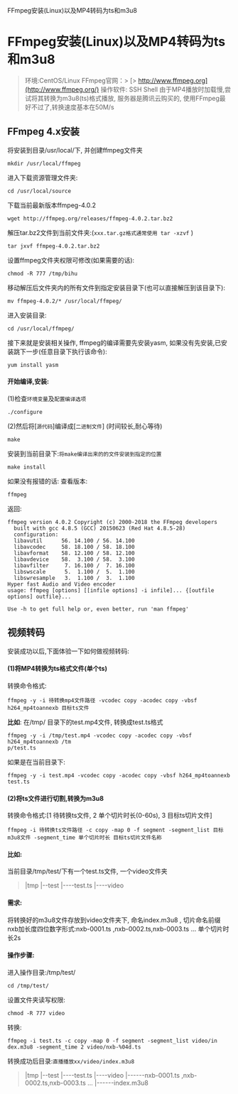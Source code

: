 FFmpeg安装(Linux)以及MP4转码为ts和m3u8

# FFmpeg安装(Linux)以及MP4转码为ts和m3u8

> 环境:CentOS/Linux
> FFmpeg官网：> [> http://www.ffmpeg.org](http://www.ffmpeg.org/)
> 操作软件: SSH Shell
> 由于MP4播放时加载慢,尝试将其转换为m3u8(ts)格式播放, 服务器是腾讯云购买的, 使用FFmpeg最好不过了,转换速度基本在50M/s

## FFmpeg 4.x安装

将安装到目录/usr/local/下, 并创建ffmpeg文件夹

	mkdir /usr/local/ffmpeg

进入下载资源管理文件夹:

	cd /usr/local/source

下载当前最新版本ffmpeg-4.0.2

	wget http://ffmpeg.org/releases/ffmpeg-4.0.2.tar.bz2

解压tar.bz2文件到当前文件夹:(`xxx.tar.gz格式通常使用 tar -xzvf` )

	tar jxvf ffmpeg-4.0.2.tar.bz2

设置ffmpeg文件夹权限可修改(如果需要的话):

	chmod -R 777 /tmp/bihu

移动解压后文件夹内的所有文件到指定安装目录下(也可以直接解压到该目录下):

	mv ffmpeg-4.0.2/* /usr/local/ffmpeg/

进入安装目录:

	cd /usr/local/ffmpeg/

接下来就是安装相关操作, ffmpeg的编译需要先安装yasm, 如果没有先安装,已安装跳下一步(任意目录下执行该命令):

	yum install yasm

#### 开始编译,安装:

(1)检查`环境变量`及`配置编译选项`

	./configure

(2)然后将[`源代码`]编译成[`二进制文件`]
(时间较长,耐心等待)

	make

安装到当前目录下:`将make编译出来的的文件安装到指定的位置`

	make install

如果没有报错的话:
查看版本:

	ffmpeg

返回:

	ffmpeg version 4.0.2 Copyright (c) 2000-2018 the FFmpeg developers
	  built with gcc 4.8.5 (GCC) 20150623 (Red Hat 4.8.5-28)
	  configuration:
	  libavutil      56. 14.100 / 56. 14.100
	  libavcodec     58. 18.100 / 58. 18.100
	  libavformat    58. 12.100 / 58. 12.100
	  libavdevice    58.  3.100 / 58.  3.100
	  libavfilter     7. 16.100 /  7. 16.100
	  libswscale      5.  1.100 /  5.  1.100
	  libswresample   3.  1.100 /  3.  1.100
	Hyper fast Audio and Video encoder
	usage: ffmpeg [options] [[infile options] -i infile]... {[outfile options] outfile}...

	Use -h to get full help or, even better, run 'man ffmpeg'

## 视频转码

安装成功以后,下面体验一下如何做视频转码:

#### (1)将MP4转换为ts格式文件(单个ts)

转换命令格式:

	ffmpeg -y -i 待转换mp4文件路径 -vcodec copy -acodec copy -vbsf h264_mp4toannexb 目标ts文件

**比如**: 在/tmp/ 目录下的test.mp4文件, 转换成test.ts格式

	ffmpeg -y -i /tmp/test.mp4 -vcodec copy -acodec copy -vbsf h264_mp4toannexb /tm
	p/test.ts

如果是在当前目录下:

	ffmpeg -y -i test.mp4 -vcodec copy -acodec copy -vbsf h264_mp4toannexb test.ts

#### (2)将ts文件进行切割,转换为m3u8

转换命令格式:[1 待转换ts文件, 2 单个切片时长(0-60s), 3 目标ts切片文件]

	ffmpeg -i 待转换ts文件路径 -c copy -map 0 -f segment -segment_list 目标m3u8文件 -segment_time 单个切片时长 目标ts切片文件名称

#### 比如:

当前目录/tmp/test/下有一个test.ts文件, 一个video文件夹
> |tmp
> |--test
> |----test.ts
> |----video

#### 需求:

将转换好的m3u8文件存放到video文件夹下, 命名index.m3u8 ,
切片命名前缀nxb加长度四位数字形式:nxb-0001.ts ,nxb-0002.ts,nxb-0003.ts ...
单个切片时长2s

#### 操作步骤:

进入操作目录:/tmp/test/

	cd /tmp/test/

设置文件夹读写权限:

	chmod -R 777 video

转换:

	ffmpeg -i test.ts -c copy -map 0 -f segment -segment_list video/in
	dex.m3u8 -segment_time 2 video/nxb-%04d.ts

转换成功后目录:`直播播放xx/video/index.m3u8`
> |tmp
> |--test
> |----test.ts
> |----video
> |------nxb-0001.ts ,nxb-0002.ts,nxb-0003.ts ...
> |------index.m3u8